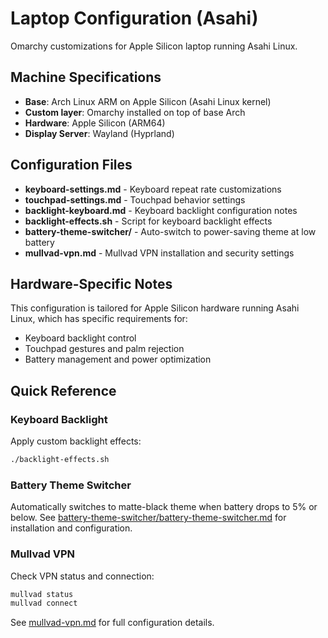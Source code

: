 # Laptop Configuration (Asahi)

Omarchy customizations for Apple Silicon laptop running Asahi Linux.

## Machine Specifications

- **Base**: Arch Linux ARM on Apple Silicon (Asahi Linux kernel)
- **Custom layer**: Omarchy installed on top of base Arch
- **Hardware**: Apple Silicon (ARM64)
- **Display Server**: Wayland (Hyprland)

## Configuration Files

- **keyboard-settings.md** - Keyboard repeat rate customizations
- **touchpad-settings.md** - Touchpad behavior settings
- **backlight-keyboard.md** - Keyboard backlight configuration notes
- **backlight-effects.sh** - Script for keyboard backlight effects
- **battery-theme-switcher/** - Auto-switch to power-saving theme at low battery
- **mullvad-vpn.md** - Mullvad VPN installation and security settings

## Hardware-Specific Notes

This configuration is tailored for Apple Silicon hardware running Asahi Linux, which has specific requirements for:
- Keyboard backlight control
- Touchpad gestures and palm rejection
- Battery management and power optimization

## Quick Reference

### Keyboard Backlight
Apply custom backlight effects:
```bash
./backlight-effects.sh
```

### Battery Theme Switcher
Automatically switches to matte-black theme when battery drops to 5% or below. See [battery-theme-switcher/battery-theme-switcher.md](battery-theme-switcher/battery-theme-switcher.md) for installation and configuration.

### Mullvad VPN
Check VPN status and connection:
```bash
mullvad status
mullvad connect
```
See [mullvad-vpn.md](mullvad-vpn.md) for full configuration details.
